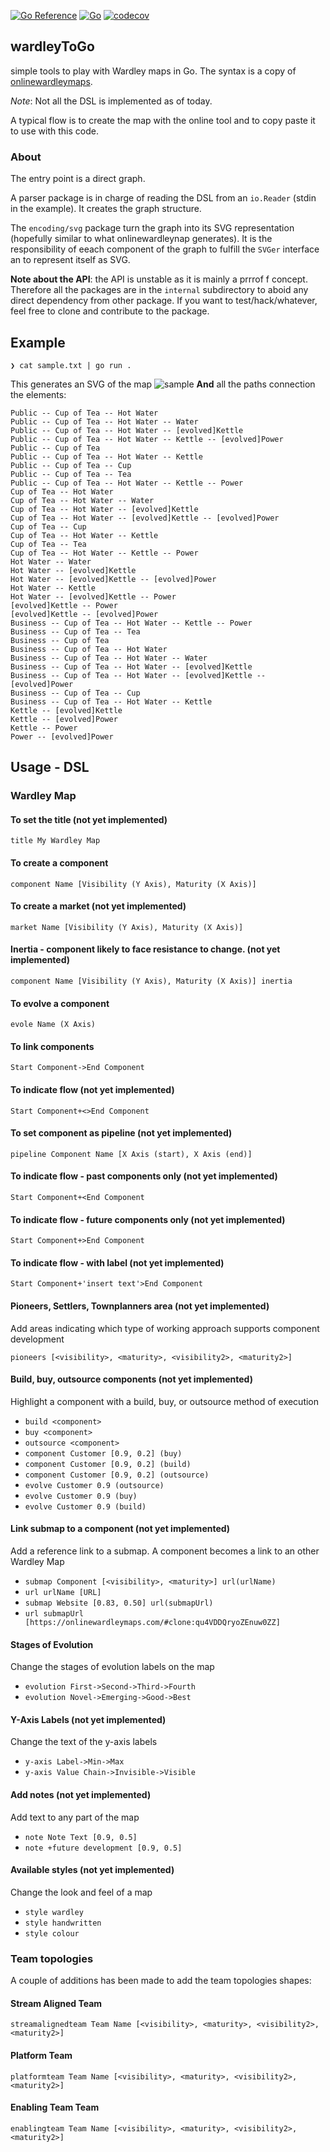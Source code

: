 [![Go Reference](https://pkg.go.dev/badge/github.com/owulveryck/wardleyToGo.svg)](https://pkg.go.dev/github.com/owulveryck/wardleyToGo)
[![Go](https://github.com/owulveryck/wardleyToGo/actions/workflows/go.yml/badge.svg)](https://github.com/owulveryck/wardleyToGo/actions/workflows/go.yml)
[![codecov](https://codecov.io/gh/owulveryck/wardleyToGo/branch/main/graph/badge.svg?token=9BQW1KMGJS)](https://codecov.io/gh/owulveryck/wardleyToGo)

## wardleyToGo

simple tools to play with Wardley maps in Go. The syntax is a copy of [onlinewardleymaps](https://onlinewardleymaps.com/). 

_Note_: Not all the DSL is implemented as of today.

A typical flow is to create the map with the online tool and to copy paste it to use with this code.

### About

The entry point is a direct graph.

A parser package is in charge of reading the DSL from an `io.Reader` (stdin in the example). It creates the graph structure.

The `encoding/svg` package turn the graph into its SVG representation (hopefully similar to what onlinewardleynap generates). It is the responsibility of eeach component of the graph to fulfill the `SVGer` interface an to represent itself as SVG.

**Note about the API**: the API is unstable as it is mainly a prrrof f concept. Therefore all the packages are in the `internal` subdirectory to aboid any direct dependency from other package. If you want to test/hack/whatever, feel free to clone and contribute to the package.

## Example

```shell
❯ cat sample.txt | go run . 
```

This generates an SVG of the map
![sample](sample.svg)
**And**
all the paths connection the elements:

```text
Public -- Cup of Tea -- Hot Water
Public -- Cup of Tea -- Hot Water -- Water
Public -- Cup of Tea -- Hot Water -- [evolved]Kettle
Public -- Cup of Tea -- Hot Water -- Kettle -- [evolved]Power
Public -- Cup of Tea
Public -- Cup of Tea -- Hot Water -- Kettle
Public -- Cup of Tea -- Cup
Public -- Cup of Tea -- Tea
Public -- Cup of Tea -- Hot Water -- Kettle -- Power
Cup of Tea -- Hot Water
Cup of Tea -- Hot Water -- Water
Cup of Tea -- Hot Water -- [evolved]Kettle
Cup of Tea -- Hot Water -- [evolved]Kettle -- [evolved]Power
Cup of Tea -- Cup
Cup of Tea -- Hot Water -- Kettle
Cup of Tea -- Tea
Cup of Tea -- Hot Water -- Kettle -- Power
Hot Water -- Water
Hot Water -- [evolved]Kettle
Hot Water -- [evolved]Kettle -- [evolved]Power
Hot Water -- Kettle
Hot Water -- [evolved]Kettle -- Power
[evolved]Kettle -- Power
[evolved]Kettle -- [evolved]Power
Business -- Cup of Tea -- Hot Water -- Kettle -- Power
Business -- Cup of Tea -- Tea
Business -- Cup of Tea
Business -- Cup of Tea -- Hot Water
Business -- Cup of Tea -- Hot Water -- Water
Business -- Cup of Tea -- Hot Water -- [evolved]Kettle
Business -- Cup of Tea -- Hot Water -- [evolved]Kettle -- [evolved]Power
Business -- Cup of Tea -- Cup
Business -- Cup of Tea -- Hot Water -- Kettle
Kettle -- [evolved]Kettle
Kettle -- [evolved]Power
Kettle -- Power
Power -- [evolved]Power
```

## Usage - DSL

### Wardley Map

#### To set the title (not yet implemented)

`title My Wardley Map`

#### To create a component

`component Name [Visibility (Y Axis), Maturity (X Axis)]`

#### To create a market (not yet implemented)

`market Name [Visibility (Y Axis), Maturity (X Axis)]`

#### Inertia - component likely to face resistance to change. (not yet implemented)

`component Name [Visibility (Y Axis), Maturity (X Axis)] inertia`

#### To evolve a component 

`evole Name (X Axis)`

#### To link components

`Start Component->End Component`

#### To indicate flow (not yet implemented)

`Start Component+<>End Component`

#### To set component as pipeline (not yet implemented)

`pipeline Component Name [X Axis (start), X Axis (end)]`

#### To indicate flow - past components only (not yet implemented)

`Start Component+<End Component`

#### To indicate flow - future components only (not yet implemented)

`Start Component+>End Component`

#### To indicate flow - with label (not yet implemented)

`Start Component+'insert text'>End Component`

#### Pioneers, Settlers, Townplanners area (not yet implemented)

Add areas indicating which type of working approach supports component development

`pioneers [<visibility>, <maturity>, <visibility2>, <maturity2>]`

#### Build, buy, outsource components (not yet implemented)
Highlight a component with a build, buy, or outsource method of execution

* `build <component>`
* `buy <component>`
* `outsource <component>`
* `component Customer [0.9, 0.2] (buy)`
* `component Customer [0.9, 0.2] (build)`
* `component Customer [0.9, 0.2] (outsource)`
* `evolve Customer 0.9 (outsource)`
* `evolve Customer 0.9 (buy)`
* `evolve Customer 0.9 (build)`

#### Link submap to a component (not yet implemented)

Add a reference link to a submap. A component becomes a link to an other Wardley Map

* `submap Component [<visibility>, <maturity>] url(urlName)`
* `url urlName [URL]`
* `submap Website [0.83, 0.50] url(submapUrl)`
* `url submapUrl [https://onlinewardleymaps.com/#clone:qu4VDDQryoZEnuw0ZZ]`

#### Stages of Evolution

Change the stages of evolution labels on the map

* `evolution First->Second->Third->Fourth`
* `evolution Novel->Emerging->Good->Best`

#### Y-Axis Labels (not yet implemented)

Change the text of the y-axis labels

* `y-axis Label->Min->Max`
* `y-axis Value Chain->Invisible->Visible`

#### Add notes (not yet implemented)

Add text to any part of the map

* `note Note Text [0.9, 0.5]`
* `note +future development [0.9, 0.5]`

#### Available styles (not yet implemented)

Change the look and feel of a map

* `style wardley`
* `style handwritten`
* `style colour`

### Team topologies

A couple of additions has been made to add the team topologies shapes:

#### Stream Aligned Team

`streamalignedteam Team Name [<visibility>, <maturity>, <visibility2>, <maturity2>]`

#### Platform Team

`platformteam Team Name [<visibility>, <maturity>, <visibility2>, <maturity2>]`

#### Enabling Team Team

`enablingteam Team Name [<visibility>, <maturity>, <visibility2>, <maturity2>]`
